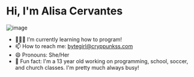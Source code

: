 # Hi, I'm Alisa Cervantes
![image](https://user-images.githubusercontent.com/109168514/190066640-309d5b64-ddb4-42fc-90bb-ee78b07449fe.png) 
- 👩🏻‍💻 I’m currently learning how to program!
- 📫 How to reach me: bytegirl@cryppunkss.com
- 😄 Pronouns: She/Her
- 🌟 Fun fact: I'm a 13 year old working on programming, school, soccer, and church classes. I'm pretty much always busy!

